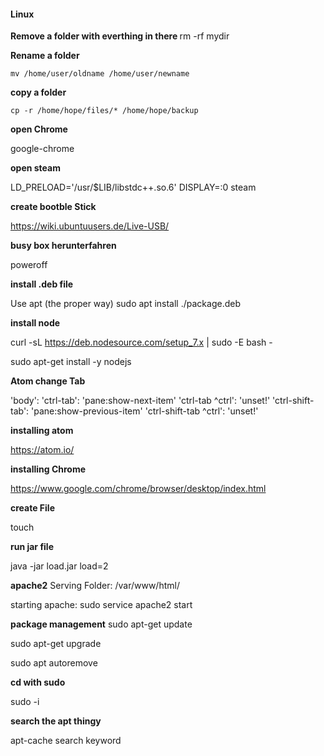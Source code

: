 #### Linux
<b>Remove a folder with everthing in there </b>
    rm -rf mydir

<b> Rename a folder </b>

    mv /home/user/oldname /home/user/newname

<b> copy a folder </b>

    cp -r /home/hope/files/* /home/hope/backup

<b> open Chrome </b>

google-chrome

<b> open steam </b>

LD_PRELOAD='/usr/$LIB/libstdc++.so.6' DISPLAY=:0 steam

<b> create bootble Stick </b>

https://wiki.ubuntuusers.de/Live-USB/

<b>busy box herunterfahren </b>

poweroff

<b> install .deb file </b>

Use apt (the proper way)
sudo apt install ./package.deb

<b> install node </b>

curl -sL https://deb.nodesource.com/setup_7.x | sudo -E bash -

sudo apt-get install -y nodejs

<b> Atom change Tab </b>

'body':
  'ctrl-tab': 'pane:show-next-item'
  'ctrl-tab ^ctrl': 'unset!'
  'ctrl-shift-tab': 'pane:show-previous-item'
  'ctrl-shift-tab ^ctrl': 'unset!'


<b> installing atom </b>

https://atom.io/

<b>installing Chrome</b>

https://www.google.com/chrome/browser/desktop/index.html

<b> create File </b>

touch

<b>run jar file </b>

java -jar load.jar load=2

<b>apache2</b>
Serving Folder: /var/www/html/

starting apache: sudo service apache2 start


<b> package management</b>
sudo apt-get update

sudo apt-get upgrade

sudo apt autoremove

<b>cd with sudo </b>

sudo -i

<b>search the apt thingy </b>

apt-cache search keyword


